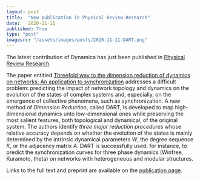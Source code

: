 ```yaml
---
layout: post
title:  "New publication in Physical Review Research"
date:   2020-11-11
published: True
type: "post"
imagesrc: "/assets/images/posts/2020-11-11-DART.png"
---
```


The latest contribution of Dynamica has just been published in [Physical Review Research](https://journals.aps.org/prresearch/).  

The paper entitled [Threefold way to the dimension reduction of dynamics on networks: An application to synchronization](https://journals.aps.org/prresearch/abstract/10.1103/PhysRevResearch.2.043215) addresses a difficult  problem: predicting the impact of network topology and dynamics on the evolution of the states of complex systems and, especially, on the emergence of collective phenomena, such as synchronization. A new method of *Dimension Reduction*, called DART, is developed to map high-dimensional dynamics unto low-dimensional ones while preserving the most salient features, both topological and dynamical, of the original system. The authors identify *three major reduction procedures* whose relative accuracy depends on whether the evolution of the states is mainly determined by the intrinsic dynamical parameters *W*, the degree sequence *K*, or the adjacency matrix *A*. DART is successfully used, for instance, to predict the synchronization curves for three phase dynamics (Winfree, Kuramoto, theta) on networks with heterogeneous and modular structures.  


Links to the full text and preprint are available on the [publication page](https://dynamicalab.github.io/publications.html).